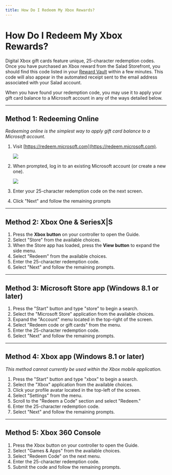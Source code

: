 ```yaml
---
title: How Do I Redeem My Xbox Rewards?
---
```


# How Do I Redeem My Xbox Rewards?

Digital Xbox gift cards feature unique, 25-character redemption codes. Once you have purchased an Xbox reward from the Salad Storefront, you should find this code listed in your [Reward Vault](https://support.salad.com/article/125-where-to-find-your-reward-redemption-code) within a few minutes. This code will also appear in the automated receipt sent to the email address associated with your Salad account.

When you have found your redemption code, you may use it to apply your gift card balance to a Microsoft account in any of the ways detailed below.

* * *

## **Method 1: Redeeming Online**

*Redeeming online is the simplest way to apply gift card balance to a Microsoft account.*

1. Visit [https://redeem.microsoft.com](https://redeem.microsoft.com).
   
   [![](https://s3.amazonaws.com/helpscout.net/docs/assets/615b47bfca9e0011a4434693/images/633f00089f7c1931ee007395/file-LLHmgHZ1U4.png)](https://lh3.googleusercontent.com/i1qmm5pYx-eub8_aaxbXXBO3nfA9UDKLvHLta397JY2RhyXOEan--4rEg8p1YBOX_dKTsGHVLhVlWAj3M-0FqsEFbVXZ7WZL0Cnt5bCt7JTHHiGi6gaxa7E2nyNYJ1wMqeAuY96-wB8emi2rpipkmSIntvCZkAtox5W0jrW665MyAAWGYW0I-ODwLg)
2. When prompted, log in to an existing Microsoft account (or create a new one).
   
   ![](https://s3.amazonaws.com/helpscout.net/docs/assets/615b47bfca9e0011a4434693/images/633f001605ba014734a384fc/file-XBno0dwERf.png)
3. Enter your 25-character redemption code on the next screen.
4. Click "Next" and follow the remaining prompts

* * *

## **Method 2: Xbox One &amp; SeriesX|S**

1. Press the **Xbox button** on your controller to open the Guide.
2. Select "Store" from the available choices.
3. When the Store app has loaded, press the **View button** to expand the side menu.
4. Select "Redeem" from the available choices.
5. Enter the 25-character redemption code.
6. Select "Next" and follow the remaining prompts.

* * *

## **Method 3: Microsoft Store app (Windows 8.1 or later)**

1. Press the "Start" button and type "store" to begin a search.
2. Select the "Microsoft Store" application from the available choices.
3. Expand the "Account" menu located in the top-right of the screen.
4. Select "Redeem code or gift cards" from the menu.
5. Enter the 25-character redemption code.
6. Select "Next" and follow the remaining prompts.

* * *

## **Method 4: Xbox app (Windows 8.1 or later)**

*This method cannot currently be used within the Xbox mobile application.*

1. Press the "Start" button and type "xbox" to begin a search.
2. Select the "Xbox" application from the available choices.
3. Click your profile avatar located in the top-left of the screen.
4. Select "Settings" from the menu.
5. Scroll to the "Redeem a Code" section and select "Redeem."
6. Enter the 25-character redemption code.
7. Select "Next" and follow the remaining prompts.

* * *

## **Method 5: Xbox 360 Console**

1. Press the Xbox button on your controller to open the Guide.
2. Select "Games &amp; Apps" from the available choices.
3. Select "Redeem Code" on the next menu.
4. Enter the 25-character redemption code.
5. Submit the code and follow the remaining prompts.
